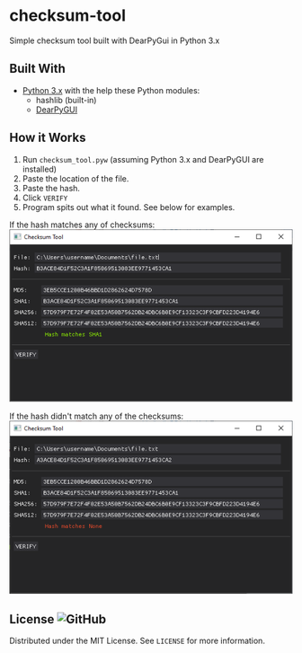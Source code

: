 # checksum-tool
Simple checksum tool built with DearPyGui in Python 3.x

## Built With
- [Python 3.x](python.org) with the help these Python modules:
    - hashlib (built-in)
    - [DearPyGUI](https://dearpygui.readthedocs.io/en/latest/index.html)

## How it Works
1. Run `checksum_tool.pyw` (assuming Python 3.x and DearPyGUI are installed)
2. Paste the location of the file.
3. Paste the hash.
4. Click ``VERIFY``
5. Program spits out what it found. See below for examples.

If the hash matches any of checksums:
![GUI when hash matches](screenshots/match_found.png)

If the hash didn't match any of the checksums:
![GUI when hash does NOT match any](screenshots/match_notfound.png)

## License ![GitHub](https://img.shields.io/github/license/bambookoi/Wallpaper-Renamer)
Distributed under the MIT License. See `LICENSE` for more information.
